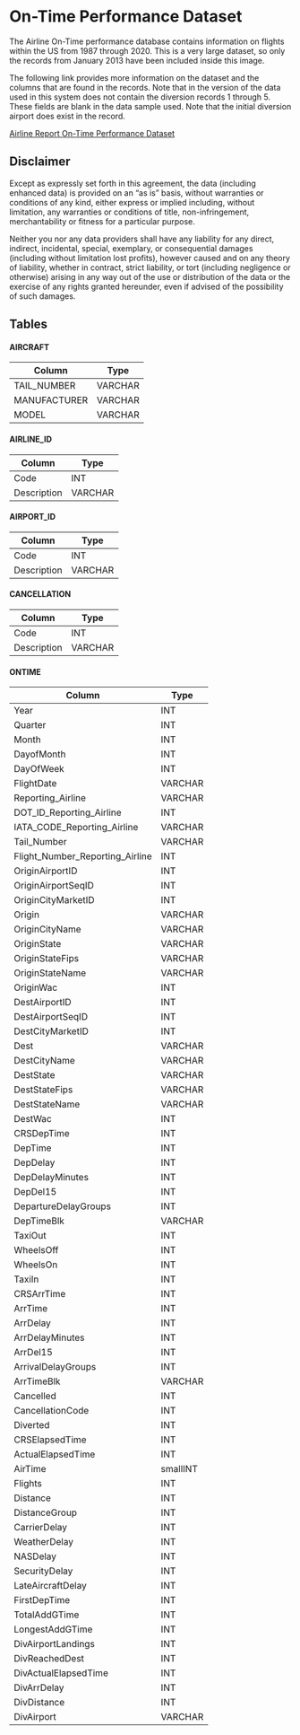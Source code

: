 # On-Time Performance Dataset

The Airline On-Time performance database contains information on flights within the US from 1987 through 2020. This is a very large dataset, so only the records from January 2013 have been included inside this image.

The following link provides more information on the dataset and the columns that are found in the records. Note that in the version of the data used in this system does not contain the diversion records 1 through 5. These fields are blank in the data sample used. Note that the initial diversion airport does exist in the record.

<a href="https://dax-cdn.cdn.appdomain.cloud/dax-airline/1.0.1/data-preview/index.html" target="_blank">Airline Report On-Time Performance Dataset</a>

## Disclaimer

Except as expressly set forth in this agreement, the data (including enhanced data) is provided on an “as is” basis, without warranties or conditions of any kind, either express or implied including, without limitation, any warranties or conditions of title, non-infringement, merchantability or fitness for a particular purpose.

Neither you nor any data providers shall have any liability for any direct, indirect, incidental, special, exemplary, or consequential damages (including without limitation lost profits), however caused and on any theory of liability, whether in contract, strict liability, or tort (including negligence or otherwise) arising in any way out of the use or distribution of the data or the exercise of any rights granted hereunder, even if advised of the possibility of such damages.

## Tables

#### AIRCRAFT

|Column|Type
|------|------|
|TAIL_NUMBER| VARCHAR| 
|MANUFACTURER| VARCHAR| 
|MODEL| VARCHAR

#### AIRLINE_ID

|Column|Type
|------|------|
|Code| INT| 
|Description| VARCHAR|

#### AIRPORT_ID

|Column|Type
|------|------|
|Code| INT| 
|Description| VARCHAR|

#### CANCELLATION
|Column|Type
|------|------|
|Code| INT| 
|Description| VARCHAR|

#### ONTIME
|Column|Type
|------|------|
|Year| INT| 
|Quarter| INT| 
|Month| INT| 
|DayofMonth| INT| 
|DayOfWeek| INT| 
|FlightDate| VARCHAR| 
|Reporting_Airline| VARCHAR| 
|DOT_ID_Reporting_Airline| INT| 
|IATA_CODE_Reporting_Airline| VARCHAR| 
|Tail_Number| VARCHAR| 
|Flight_Number_Reporting_Airline| INT| 
|OriginAirportID| INT| 
|OriginAirportSeqID| INT| 
|OriginCityMarketID| INT| 
|Origin| VARCHAR| 
|OriginCityName| VARCHAR| 
|OriginState| VARCHAR| 
|OriginStateFips| VARCHAR| 
|OriginStateName| VARCHAR| 
|OriginWac| INT| 
|DestAirportID| INT| 
|DestAirportSeqID| INT| 
|DestCityMarketID| INT| 
|Dest| VARCHAR| 
|DestCityName| VARCHAR| 
|DestState| VARCHAR| 
|DestStateFips| VARCHAR| 
|DestStateName| VARCHAR| 
|DestWac| INT| 
|CRSDepTime| INT| 
|DepTime| INT| 
|DepDelay| INT| 
|DepDelayMinutes| INT| 
|DepDel15| INT| 
|DepartureDelayGroups| INT| 
|DepTimeBlk| VARCHAR| 
|TaxiOut| INT| 
|WheelsOff| INT| 
|WheelsOn| INT| 
|TaxiIn| INT| 
|CRSArrTime| INT| 
|ArrTime| INT| 
|ArrDelay| INT| 
|ArrDelayMinutes| INT| 
|ArrDel15| INT| 
|ArrivalDelayGroups| INT| 
|ArrTimeBlk| VARCHAR| 
|Cancelled| INT| 
|CancellationCode| INT| 
|Diverted| INT| 
|CRSElapsedTime| INT| 
|ActualElapsedTime| INT| 
|AirTime| smallINT| 
|Flights| INT| 
|Distance| INT| 
|DistanceGroup| INT| 
|CarrierDelay| INT| 
|WeatherDelay| INT| 
|NASDelay| INT| 
|SecurityDelay| INT| 
|LateAircraftDelay| INT| 
|FirstDepTime| INT| 
|TotalAddGTime| INT| 
|LongestAddGTime| INT| 
|DivAirportLandings| INT| 
|DivReachedDest| INT| 
|DivActualElapsedTime| INT| 
|DivArrDelay| INT| 
|DivDistance| INT| 
|DivAirport| VARCHAR|